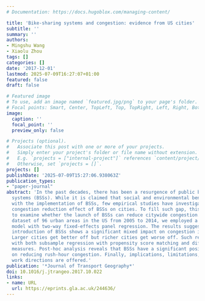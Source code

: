 ```yaml
---
# Documentation: https://docs.hugoblox.com/managing-content/

title: 'Bike-sharing systems and congestion: evidence from US cities'
subtitle: ''
summary: ''
authors:
- Mingshu Wang
- Xiaolu Zhou
tags: []
categories: []
date: '2017-12-01'
lastmod: 2025-07-09T16:27:07+01:00
featured: false
draft: false

# Featured image
# To use, add an image named `featured.jpg/png` to your page's folder.
# Focal points: Smart, Center, TopLeft, Top, TopRight, Left, Right, BottomLeft, Bottom, BottomRight.
image:
  caption: ''
  focal_point: ''
  preview_only: false

# Projects (optional).
#   Associate this post with one or more of your projects.
#   Simply enter your project's folder or file name without extension.
#   E.g. `projects = ["internal-project"]` references `content/project/deep-learning/index.md`.
#   Otherwise, set `projects = []`.
projects: []
publishDate: '2025-07-09T15:27:06.938063Z'
publication_types:
- "paper-journal"
abstract: 'In the past decades, there has been a resurgence of public bike-sharing
  systems (BSSs). While it is claimed that social and environmental benefits are associated
  with the implementation of BSSs, few empirical studies have investigated the actual
  congestion reduction effect of BSSs on cities. To fill such gap, this paper aims
  to examine whether the launch of BSSs can reduce citywide congestion. With a panel
  dataset of 96 urban areas in the US from 2005 to 2014, we employed a difference-in-differences
  model with two-way fixed-effects panel regression. The results suggested that the
  introduction of BSSs shows a significant mixed impact on congestion in general:
  Larger cities get better off but richer cities get worse off. Such results are consistent
  with both subsample regression with propensity score matching and different congestion
  measures. Post-hoc analysis reveals that BSSs have a significant positive effect
  on reducing rush-hour congestion. Finally, implications, limitations, and future
  work directions are offered.'
publication: '*Journal of Transport Geography*'
doi: 10.1016/j.jtrangeo.2017.10.022
links:
- name: URL
  url: https://eprints.gla.ac.uk/244636/
---
```

